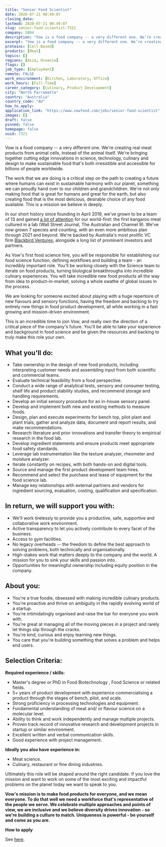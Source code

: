 ```yaml
---
title: "Senior Food Scientist"
date: 2020-07-21 00:49:07
closing_date: 
lastmod: 2020-07-21 00:49:07
slug: senior-food-scientist-7321
company: 5804
description: "Vow is a food company -- a very different one. We’re creating real meat products from animal cells, instead of the animal itself. We’re bringing together cutting edge innovations in science, technology, culinary and design to make sustainable food that’s both irresistible and accessible for billions of people worldwide."
excerpt: "Vow is a food company -- a very different one. We’re creating real meat products from animal cells, instead of the animal itself. We’re bringing together cutting edge innovations in science, technology, culinary and design to make sustainable food that’s both irresistible and accessible for billions of people worldwide."
proteins: [Cell-Based]
products: [Meat]
topics: []
regions: [Asia, Oceania]
flags: []
job_type: [Employment]
remote: FALSE
work_environment: [Kitchen, Laboratory, Office]
work_hours: [Full-Time]
career_category: [Culinary, Product Development]
city: "North Parramatta"
country: "Australia"
country_code: "AU"
how_to_apply: 
application_link: "https://www.vowfood.com/jobs/senior-food-scientist"
images: []
draft: false
pinned: false
homepage: false
uuid: 7321
---
```

Vow is a food company \-- a very different one. We're creating real meat
products from animal cells, instead of the animal itself. We're bringing
together cutting edge innovations in science, technology, culinary and
design to make sustainable food that's both irresistible and accessible
for billions of people worldwide.

The work that we are doing is a critical step on the path to creating a
future where humans can exist in sustainable harmony with our planet,
something we can proudly hand over to our children and grandchildren.
We're not only making food that is great for humans and great for the
earth, but also creating food that is the most delicious, desirable
choice of any food available. This is a mission we believe in deeply.

In our short history since founding in April 2019, we've grown to be a
team of 13 and gained [a lot of
attention](https://www.vowfood.com/press) for our world-first: the first
kangaroo meat cultured in a lab (Wall Street Journal, The Australian and
Channel 9). We've now grown 7 species and counting, with an even more
ambitious plan through 2021 and beyond. We're backed by Australia's most
prolific VC firm [Blackbird Ventures](https://blackbird.vc/portfolio/),
alongside a long list of prominent investors and partners.‍

As Vow\'s first food science hire, you will be responsible for
establishing our food science function, defining workflows and building
a team - an incredibly important role. You\'ll be working closely with
the Science team to iterate on food products, turning biological
breakthroughs into incredible culinary experiences. You will take
incredible new food products all the way from idea to product-in-market,
solving a whole swathe of global issues in the process.

We are looking for someone excited about playing with a huge repertoire
of new flavours and sensory functions, having the freedom and backing to
try entirely new things in food product development, all while working
in a fast growing and mission-driven environment.

This is an incredible time to join Vow, and really own the direction of
a critical piece of the company\'s future. You\'ll be able to take your
experience and background in food science and be given the resources and
backing to truly make this role your own.

## **What you\'ll do:**

-   Take ownership in the design of new food products, including
    interpreting customer needs and assembling input from both
    scientific and commercial teams.
-   Evaluate technical feasibility from a food perspective.
-   Conduct a wide range of analytical tests, sensory and consumer
    testing, shelf life and product stability studies, and recommend
    storage and handling requirements.
-   Develop an initial sensory procedure for an in-house sensory panel.
-   Develop and implement both new and existing methods to measure
    foods.
-   Design, plan and execute experiments for bench top, pilot plant and
    plant trials, gather and analyze data, document and report results,
    and make recommendations.
-   Research literature and prior innovations and transfer theory to
    empirical research in the food lab.
-   Develop ingredient statements and ensure products meet appropriate
    food safety standards.
-   Leverage lab instrumentation like the texture analyzer, rheometer
    and moisture analyzer.
-   Iterate constantly on recipes, with both hands-on and digital tools.
-   Source and manage the first product development team hires.
-   Recommend and select the purchase and lease of equipment for the
    food science lab.
-   Manage key relationships with external partners and vendors for
    ingredient sourcing, evaluation, costing, qualification and
    specification.

## **In return, we will support you with:**

-   We'll work tirelessly to provide you a productive, safe, supportive
    and collaborative work environment.
-   Active transparency to let you actively contribute to every facet of
    the business.
-   Access to gym facilities.
-   No legacy overheads \-- the freedom to define the best approach to
    solving problems, both technically and organisationally.
-   High-stakes work that matters deeply to the company and the world. A
    mission for you to sink your skills and passion into.
-   Opportunities for meaningful ownership including equity position in
    the company.

## **About you:**

-   You\'re a true foodie, obsessed with making incredible culinary
    products.
-   You\'re proactive and thrive on ambiguity in the rapidly evolving
    world of a startup.
-   You\'re intimidatingly organised and raise the bar for everyone you
    work with.
-   You\'re great at managing all of the moving pieces in a project and
    rarely let things slip through the cracks.
-   You\'re kind, curious and enjoy learning new things.
-   You care that you're building something that solves a problem and
    helps end users.

## **Selection Criteria:**

**Required experience / skills:**

-   Master's degree or PhD in Food Biotechnology , Food Science or
    related fields.
-   5+ years of product development with experience commercialising a
    product through the stages of bench, pilot, and scale.
-   Strong proficiency in processing technologies and equipment.
-   Fundamental understanding of meat and/ or flavour science on a
    molecular level.
-   Ability to think and work independently and manage multiple
    projects.
-   Proven track record of innovative research and development projects
    in startup or similar environment.
-   Excellent written and verbal communication skills.
-   Good experience with project management.

**Ideally you also have experience in:**

-   Meat science.
-   Culinary, restaurant or fine dining industries.

Ultimately this role will be shaped around the right candidate. If you
love the mission and want to work on some of the most exciting and
impactful problems on the planet today we want to speak to you.

**Vow's mission is to make food products for everyone, and we mean
everyone. To do that well we need a workforce that's representative of
the people we serve. We celebrate multiple approaches and points of
view, we are inclusive and we believe diversity drives innovation - so
we're building a culture to match. Uniqueness is powerful - be yourself
and come as you are.**


**How to apply**


See [here](https://www.vowfood.com/jobs/senior-food-scientist).
